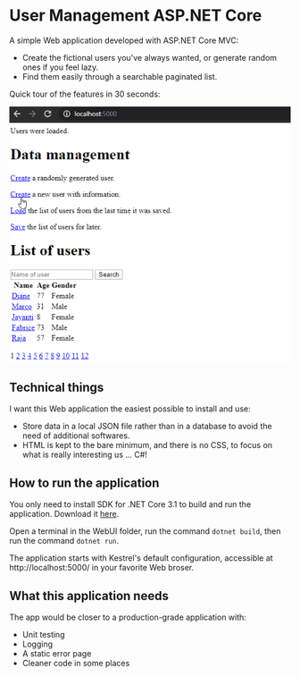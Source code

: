 # User Management ASP.NET Core
A simple Web application developed with ASP.NET Core MVC:

* Create the fictional users you've always wanted, or generate random ones if you feel lazy.
* Find them easily through a searchable paginated list.

Quick tour of the features in 30 seconds:

![Find and edit a user](Demo/find-edit-user.gif)

## Technical things
I want this Web application the easiest possible to install and use:

* Store data in a local JSON file rather than in a database to avoid the need of additional softwares.
* HTML is kept to the bare minimum, and there is no CSS, to focus on what is really interesting us ... C#!

## How to run the application
You only need to install SDK for .NET Core 3.1 to build and run the application. Download it [here](https://dotnet.microsoft.com/download).

Open a terminal in the WebUI folder, run the command `dotnet build`, then run the command `dotnet run`.

The application starts with Kestrel's default configuration, accessible at http://localhost:5000/ in your favorite Web broser.

## What this application needs
The app would be closer to a production-grade application with:

* Unit testing
* Logging
* A static error page
* Cleaner code in some places
